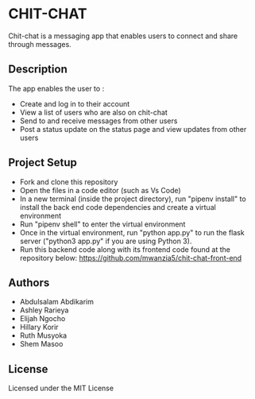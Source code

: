 # CHIT-CHAT

Chit-chat is a messaging app that enables users to connect and share through messages.

## Description

The app enables the user to :

- Create and log in to their account
- View a list of users who are also on chit-chat
- Send to and receive messages from other users
- Post a status update on the status page and view updates from other users

## Project Setup

- Fork and clone this repository
- Open the files in a code editor (such as Vs Code)
- In a new terminal (inside the project directory), run "pipenv install" to install the back end code dependencies and create a virtual environment
- Run "pipenv shell" to enter the virtual environment
- Once in the virtual environment, run "python app.py" to run the flask server ("python3 app.py" if you are using Python 3).
- Run this backend code along with its frontend code found at the repository below:
  https://github.com/mwanzia5/chit-chat-front-end

## Authors

- Abdulsalam Abdikarim
- Ashley Rarieya
- Elijah Ngocho
- Hillary Korir
- Ruth Musyoka
- Shem Masoo

## License

Licensed under the MIT License
